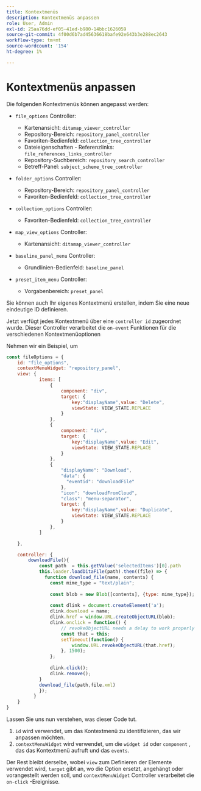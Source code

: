 ```yaml
---
title: Kontextmenüs
description: Kontextmenüs anpassen
role: User, Admin
exl-id: 25aa76dd-ef05-41ed-b980-14bbc1626059
source-git-commit: 4f00d6b7ad45636618bafe92e643b3e288ec2643
workflow-type: tm+mt
source-wordcount: '154'
ht-degree: 1%

---
```


# Kontextmenüs anpassen

Die folgenden Kontextmenüs können angepasst werden:

- `file_options`
Controller:
   - Kartenansicht: `ditamap_viewer_controller`
   - Repository-Bereich: `repository_panel_controller`
   - Favoriten-Bedienfeld: `collection_tree_controller`
   - Dateieigenschaften - Referenzlinks: `file_references_links_controller`
   - Repository-Suchbereich: `repository_search_controller`
   - Betreff-Panel: `subject_scheme_tree_controller`

- `folder_options`
Controller:
   - Repository-Bereich: `repository_panel_controller`
   - Favoriten-Bedienfeld: `collection_tree_controller`

- `collection_options`
Controller:
   - Favoriten-Bedienfeld: `collection_tree_controller`

- `map_view_options`
Controller:
   - Kartenansicht: `ditamap_viewer_controller`

- `baseline_panel_menu`
Controller:
   - Grundlinien-Bedienfeld: `baseline_panel`

- `preset_item_menu`
Controller:
   - Vorgabenbereich: `preset_panel`

Sie können auch Ihr eigenes Kontextmenü erstellen, indem Sie eine neue eindeutige ID definieren.

Jetzt verfügt jedes Kontextmenü über eine `controller id` zugeordnet wurde. Dieser Controller verarbeitet die `on-event` Funktionen für die verschiedenen Kontextmenüoptionen

Nehmen wir ein Beispiel, um

```js title=customise_context_menu.js"
const fileOptions = {
    id: "file_options",
    contextMenuWidget: "repository_panel",
    view: {
            items: [
                {
                    component: "div",
                    target: {
                        key:"displayName",value: "Delete",                    
                        viewState: VIEW_STATE.REPLACE
                    }
                },
                {
                    component: "div",
                    target: {
                        key:"displayName",value: "Edit",                    
                        viewState: VIEW_STATE.REPLACE
                    }
                },
                {
                    "displayName": "Download",
                    "data": {
                      "eventid": "downloadFile"
                    },
                    "icon": "downloadFromCloud",
                    "class": "menu-separator",         
                    target: {
                        key:"displayName",value: "Duplicate",                    
                        viewState: VIEW_STATE.REPLACE
                    }
                },
            ]

    },

    controller: {
        downloadFile(){
            const path  = this.getValue('selectedItems')[0].path
            this.loader.loadDitaFile(path).then((file) => {
              function download_file(name, contents) {
                const mime_type = "text/plain";
        
                const blob = new Blob([contents], {type: mime_type});
        
                const dlink = document.createElement('a');
                dlink.download = name;
                dlink.href = window.URL.createObjectURL(blob);
                dlink.onclick = function() {
                    // revokeObjectURL needs a delay to work properly
                    const that = this;
                    setTimeout(function() {
                        window.URL.revokeObjectURL(that.href);
                    }, 1500);
                };
        
                dlink.click();
                dlink.remove();
            }
            download_file(path,file.xml)
            });
          }
    }
}
```

Lassen Sie uns nun verstehen, was dieser Code tut.

1. `id` wird verwendet, um das Kontextmenü zu identifizieren, das wir anpassen möchten.
2. `contextMenuWidget` wird verwendet, um die `widget id` oder `component` , das das Kontextmenü aufruft und das `events`.

Der Rest bleibt derselbe, wobei `view` zum Definieren der Elemente verwendet wird, `target` gibt an, wo die Option ersetzt, angehängt oder vorangestellt werden soll, und `contextMenuWidget` Controller verarbeitet die `on-click` -Ereignisse.
